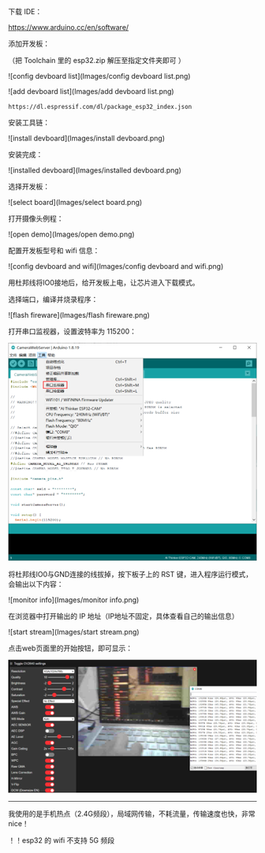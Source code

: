 下载 IDE：

https://www.arduino.cc/en/software/

添加开发板：

（把 Toolchain 里的 esp32.zip 解压至指定文件夹即可 ）

![config devboard list](Images/config devboard list.png)

![add devboard list](Images/add devboard list.png)

```
https://dl.espressif.com/dl/package_esp32_index.json
```

安装工具链：

![install devboard](Images/install devboard.png)

安装完成：

![installed devboard](Images/installed devboard.png)

选择开发板：

![select board](Images/select board.png)

打开摄像头例程：

![open demo](Images/open demo.png)

配置开发板型号和 wifi 信息：

![config devboard and wifi](Images/config devboard and wifi.png)

用杜邦线将IO0接地后，给开发板上电，让芯片进入下载模式。

选择端口，编译并烧录程序：

![flash fireware](Images/flash fireware.png)

打开串口监视器，设置波特率为 115200：

![monitor](Images/monitor.png)

将杜邦线IO0与GND连接的线拔掉，按下板子上的 RST 键，进入程序运行模式，会输出以下内容：

![monitor info](Images/monitor info.png)

在浏览器中打开输出的 IP 地址（IP地址不固定，具体查看自己的输出信息）

![start stream](Images/start stream.png)

点击web页面里的开始按钮，即可显示：

![webcam](Images/webcam.png)

---

我使用的是手机热点（2.4G频段），局域网传输，不耗流量，传输速度也快，非常 nice！

！！esp32 的 wifi 不支持 5G 频段

